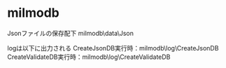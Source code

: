 milmodb
=======

Jsonファイルの保存配下
milmodb\data\Json

logは以下に出力される
CreateJsonDB実行時：milmodb\log\CreateJsonDB
CreateValidateDB実行時：milmodb\log\CreateValidateDB
